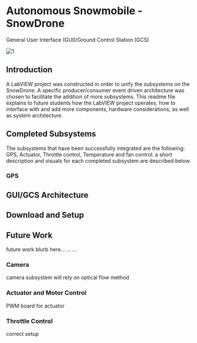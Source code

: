 # Autonomous Snowmobile - SnowDrone 
General User Interface (GUI)/Ground Control Station (GCS)

![1](https://user-images.githubusercontent.com/23239868/28534685-84859baa-706f-11e7-8227-601510b2cf22.PNG)

## Introduction

A LabVIEW project was constructed in order to unify the subsystems on the SnowDrone. A specific producer/consumer event driven architecture was chosen to facilitate the addition of more subsystems. This readme file explains to future students how the LabVIEW project operates, how to interface with and add more components, hardware considerations, as well as system architecture. 

## Completed Subsystems
The subsystems that have been successfully integrated are the following: GPS, Actuator, Throttle control, Temperature and fan control. a short description and visuals for each completed subsystem are described below.

### GPS

## GUI/GCS Architecture

## Download and Setup

## Future Work

future work blurb here...
...
...

### Camera
camera subsystem will rely on optical flow method

### Actuator and Motor Control 

PWM board for actuator

### Throttle Control

correct setup
